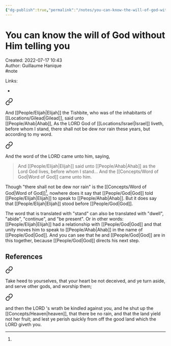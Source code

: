 ```yaml
---
{"dg-publish":true,"permalink":"/notes/you-can-know-the-will-of-god-without-him-telling-you/"}
---
```


# You can know the will of God without Him telling you 

Created: 2022-07-17 10:43  
Author: Guillaume Hanique  
#note

Links:

- 


<div class="transclusion internal-embed is-loaded"><a class="markdown-embed-link" href="/scripture/kjv/1-kings-kjv/1-kings-17-kjv/1-kings-17-1-kjv/" aria-label="Open link"><svg xmlns="http://www.w3.org/2000/svg" width="24" height="24" viewBox="0 0 24 24" fill="none" stroke="currentColor" stroke-width="2" stroke-linecap="round" stroke-linejoin="round" class="svg-icon lucide-link"><path d="M10 13a5 5 0 0 0 7.54.54l3-3a5 5 0 0 0-7.07-7.07l-1.72 1.71"></path><path d="M14 11a5 5 0 0 0-7.54-.54l-3 3a5 5 0 0 0 7.07 7.07l1.71-1.71"></path></svg></a><div class="markdown-embed">



And [[People/Elijah\|Elijah]] the Tishbite, who was of the inhabitants of [[Locations/Gilead\|Gilead]], said unto [[People/Ahab\|Ahab]], As the LORD God of [[Locations/Israel\|Israel]] liveth, before whom I stand, there shall not be dew nor rain these years, but according to my word.


</div></div>
  

<div class="transclusion internal-embed is-loaded"><a class="markdown-embed-link" href="/scripture/kjv/1-kings-kjv/1-kings-17-kjv/1-kings-17-2-kjv/" aria-label="Open link"><svg xmlns="http://www.w3.org/2000/svg" width="24" height="24" viewBox="0 0 24 24" fill="none" stroke="currentColor" stroke-width="2" stroke-linecap="round" stroke-linejoin="round" class="svg-icon lucide-link"><path d="M10 13a5 5 0 0 0 7.54.54l3-3a5 5 0 0 0-7.07-7.07l-1.72 1.71"></path><path d="M14 11a5 5 0 0 0-7.54-.54l-3 3a5 5 0 0 0 7.07 7.07l1.71-1.71"></path></svg></a><div class="markdown-embed">



And the word of the LORD came unto him, saying,


</div></div>


> And [[People/Elijah\|Elijah]] said unto [[People/Ahab\|Ahab]] as the Lord God lives, before whom I stand... And the [[Concepts/Word of God\|Word of God]] came unto him.

Though "there shall not be dew nor rain" is the [[Concepts/Word of God\|Word of God]][^1], nowhere does it say that [[People/God\|God]] told [[People/Elijah\|Elijah]] to speak to [[People/Ahab\|Ahab]]. But it does say that [[People/Elijah\|Elijah]] stood before [[People/God\|God]].

The word that is translated with "stand" can also be translated with "dwell", "abide", "continue", and "be present". Or in other words: [[People/Elijah\|Elijah]] had a relationship with [[People/God\|God]] and that unity moves him to speak to [[People/Ahab\|Ahab]] in the name of [[People/God\|God]]. And you can see that he and [[People/God\|God]] are in this together, because [[People/God\|God]] directs his next step.

## References

[^1]: 

<div class="transclusion internal-embed is-loaded"><a class="markdown-embed-link" href="/scripture/kjv/deuteronomy-kjv/deuteronomy-11-kjv/deuteronomy-11-16-kjv/" aria-label="Open link"><svg xmlns="http://www.w3.org/2000/svg" width="24" height="24" viewBox="0 0 24 24" fill="none" stroke="currentColor" stroke-width="2" stroke-linecap="round" stroke-linejoin="round" class="svg-icon lucide-link"><path d="M10 13a5 5 0 0 0 7.54.54l3-3a5 5 0 0 0-7.07-7.07l-1.72 1.71"></path><path d="M14 11a5 5 0 0 0-7.54-.54l-3 3a5 5 0 0 0 7.07 7.07l1.71-1.71"></path></svg></a><div class="markdown-embed">



Take heed to yourselves, that your heart be not deceived, and ye turn aside, and serve other gods, and worship them;


</div></div>
  

<div class="transclusion internal-embed is-loaded"><a class="markdown-embed-link" href="/scripture/kjv/deuteronomy-kjv/deuteronomy-11-kjv/deuteronomy-11-17-kjv/" aria-label="Open link"><svg xmlns="http://www.w3.org/2000/svg" width="24" height="24" viewBox="0 0 24 24" fill="none" stroke="currentColor" stroke-width="2" stroke-linecap="round" stroke-linejoin="round" class="svg-icon lucide-link"><path d="M10 13a5 5 0 0 0 7.54.54l3-3a5 5 0 0 0-7.07-7.07l-1.72 1.71"></path><path d="M14 11a5 5 0 0 0-7.54-.54l-3 3a5 5 0 0 0 7.07 7.07l1.71-1.71"></path></svg></a><div class="markdown-embed">



and then the LORD 's wrath be kindled against you, and he shut up the [[Concepts/Heaven\|heaven]], that there be no rain, and that the land yield not her fruit; and lest ye perish quickly from off the good land which the LORD giveth you.


</div></div>

